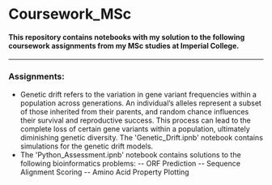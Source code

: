 # Coursework_MSc

#### This repository contains notebooks with my solution to the following coursework assignments from my MSc studies at Imperial College.

---

### Assignments:
- Genetic drift refers to the variation in gene variant frequencies within a population across generations. An individual’s alleles represent a subset of those inherited from their parents, and random chance influences their survival and reproductive success. This process can lead to the complete loss of certain gene variants within a population, ultimately diminishing genetic diversity. The 'Genetic_Drift.ipnb' notebook contains simulations for the genetic drift models.
- The 'Python_Assessment.ipnb' notebook contains solutions to the following bioinformatics problems:
  -- ORF Prediction
  -- Sequence Alignment Scoring
  -- Amino Acid Property Plotting
